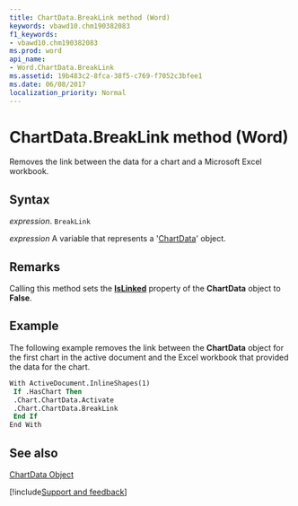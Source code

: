 ```yaml
---
title: ChartData.BreakLink method (Word)
keywords: vbawd10.chm190382083
f1_keywords:
- vbawd10.chm190382083
ms.prod: word
api_name:
- Word.ChartData.BreakLink
ms.assetid: 19b483c2-8fca-38f5-c769-f7052c3bfee1
ms.date: 06/08/2017
localization_priority: Normal
---
```



# ChartData.BreakLink method (Word)

Removes the link between the data for a chart and a Microsoft Excel workbook.


## Syntax

_expression_. `BreakLink`

_expression_ A variable that represents a '[ChartData](Word.ChartData.md)' object.


## Remarks

Calling this method sets the  **[IsLinked](Word.ChartData.IsLinked.md)** property of the **ChartData** object to **False**.


## Example

The following example removes the link between the  **ChartData** object for the first chart in the active document and the Excel workbook that provided the data for the chart.


```vb
With ActiveDocument.InlineShapes(1) 
 If .HasChart Then 
 .Chart.ChartData.Activate 
 .Chart.ChartData.BreakLink 
 End If 
End With
```


## See also


[ChartData Object](Word.ChartData.md)

[!include[Support and feedback](~/includes/feedback-boilerplate.md)]